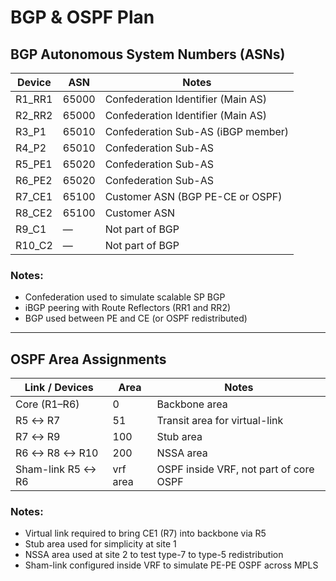 # BGP & OSPF Plan

## BGP Autonomous System Numbers (ASNs)

| Device  | ASN   | Notes                              |
| ------- | ----- | ---------------------------------- |
| R1_RR1  | 65000 | Confederation Identifier (Main AS) |
| R2_RR2  | 65000 | Confederation Identifier (Main AS) |
| R3_P1   | 65010 | Confederation Sub-AS (iBGP member) |
| R4_P2   | 65010 | Confederation Sub-AS               |
| R5_PE1  | 65020 | Confederation Sub-AS               |
| R6_PE2  | 65020 | Confederation Sub-AS               |
| R7_CE1  | 65100 | Customer ASN (BGP PE-CE or OSPF)   |
| R8_CE2  | 65100 | Customer ASN                       |
| R9_C1   | —     | Not part of BGP                    |
| R10_C2  | —     | Not part of BGP                    |

### Notes:

* Confederation used to simulate scalable SP BGP
* iBGP peering with Route Reflectors (RR1 and RR2)
* BGP used between PE and CE (or OSPF redistributed)

---

## OSPF Area Assignments

| Link / Devices    | Area     | Notes                                  |
| ----------------- | -------- | -------------------------------------- |
| Core (R1–R6)      | 0        | Backbone area                          |
| R5 ↔ R7           | 51       | Transit area for virtual-link          |
| R7 ↔ R9           | 100      | Stub area                              |
| R6 ↔ R8 ↔ R10     | 200      | NSSA area                              |
| Sham-link R5 ↔ R6 | vrf area | OSPF inside VRF, not part of core OSPF |

### Notes:

* Virtual link required to bring CE1 (R7) into backbone via R5
* Stub area used for simplicity at site 1
* NSSA area used at site 2 to test type-7 to type-5 redistribution
* Sham-link configured inside VRF to simulate PE-PE OSPF across MPLS